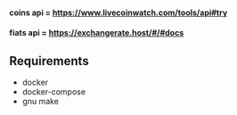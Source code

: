 #### coins api = https://www.livecoinwatch.com/tools/api#try

#### fiats api = https://exchangerate.host/#/#docs

## Requirements
* docker
* docker-compose
* gnu make

